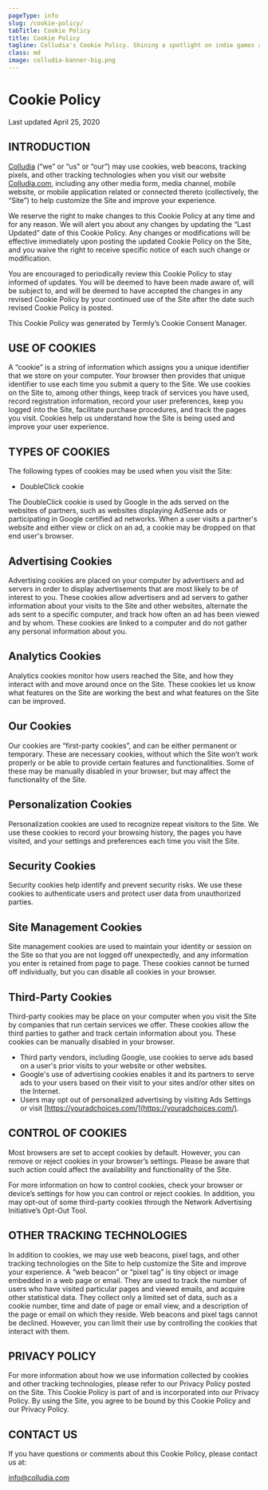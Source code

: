 ```yaml
---
pageType: info
slug: /cookie-policy/
tabTitle: Cookie Policy
title: Cookie Policy
tagline: Colludia's Cookie Policy. Shining a spotlight on indie games and developers, whether popular or obscure.
class: md
image: colludia-banner-big.png
---
```


# Cookie Policy

Last updated April 25, 2020

## INTRODUCTION

[Colludia](https://colludia.com) (“we” or “us” or “our”) may use cookies, web beacons, tracking pixels, and other tracking technologies when you visit our website [Colludia.com](https://colludia.com), including any other media form, media channel, mobile website, or mobile application related or connected thereto (collectively, the “Site”) to help customize the Site and improve your experience.

We reserve the right to make changes to this Cookie Policy at any time and for any reason. We will alert you about any changes by updating the “Last Updated” date of this Cookie Policy. Any changes or modifications will be effective immediately upon posting the updated Cookie Policy on the Site, and you waive the right to receive specific notice of each such change or modification.

You are encouraged to periodically review this Cookie Policy to stay informed of updates. You will be deemed to have been made aware of, will be subject to, and will be deemed to have accepted the changes in any revised Cookie Policy by your continued use of the Site after the date such revised Cookie Policy is posted.

This Cookie Policy was generated by Termly’s Cookie Consent Manager.

## USE OF COOKIES

A “cookie” is a string of information which assigns you a unique identifier that we store on your computer. Your browser then provides that unique identifier to use each time you submit a query to the Site. We use cookies on the Site to, among other things, keep track of services you have used, record registration information, record your user preferences, keep you logged into the Site, facilitate purchase procedures, and track the pages you visit. Cookies help us understand how the Site is being used and improve your user experience.

## TYPES OF COOKIES

The following types of cookies may be used when you visit the Site:

- DoubleClick cookie

The DoubleClick cookie is used by Google in the ads served on the websites of partners, such as websites displaying AdSense ads or participating in Google certified ad networks. When a user visits a partner's website and either view or click on an ad, a cookie may be dropped on that end user's browser.

## Advertising Cookies

Advertising cookies are placed on your computer by advertisers and ad servers in order to display advertisements that are most likely to be of interest to you. These cookies allow advertisers and ad servers to gather information about your visits to the Site and other websites, alternate the ads sent to a specific computer, and track how often an ad has been viewed and by whom. These cookies are linked to a computer and do not gather any personal information about you.

## Analytics Cookies

Analytics cookies monitor how users reached the Site, and how they interact with and move around once on the Site. These cookies let us know what features on the Site are working the best and what features on the Site can be improved.

## Our Cookies

Our cookies are “first-party cookies”, and can be either permanent or temporary. These are necessary cookies, without which the Site won’t work properly or be able to provide certain features and functionalities. Some of these may be manually disabled in your browser, but may affect the functionality of the Site.

## Personalization Cookies

Personalization cookies are used to recognize repeat visitors to the Site. We use these cookies to record your browsing history, the pages you have visited, and your settings and preferences each time you visit the Site.

## Security Cookies

Security cookies help identify and prevent security risks. We use these cookies to authenticate users and protect user data from unauthorized parties.

## Site Management Cookies

Site management cookies are used to maintain your identity or session on the Site so that you are not logged off unexpectedly, and any information you enter is retained from page to page. These cookies cannot be turned off individually, but you can disable all cookies in your browser.

## Third-Party Cookies

Third-party cookies may be place on your computer when you visit the Site by companies that run certain services we offer. These cookies allow the third parties to gather and track certain information about you. These cookies can be manually disabled in your browser.

- Third party vendors, including Google, use cookies to serve ads based on a user's prior visits to your website or other websites.
- Google's use of advertising cookies enables it and its partners to serve ads to your users based on their visit to your sites and/or other sites on the Internet.
- Users may opt out of personalized advertising by visiting Ads Settings or visit [https://youradchoices.com/](https://youradchoices.com/).

## CONTROL OF COOKIES

Most browsers are set to accept cookies by default. However, you can remove or reject cookies in your browser’s settings. Please be aware that such action could affect the availability and functionality of the Site.

For more information on how to control cookies, check your browser or device’s settings for how you can control or reject cookies. In addition, you may opt-out of some third-party cookies through the Network Advertising Initiative’s Opt-Out Tool.

## OTHER TRACKING TECHNOLOGIES

In addition to cookies, we may use web beacons, pixel tags, and other tracking technologies on the Site to help customize the Site and improve your experience. A “web beacon” or “pixel tag” is tiny object or image embedded in a web page or email. They are used to track the number of users who have visited particular pages and viewed emails, and acquire other statistical data. They collect only a limited set of data, such as a cookie number, time and date of page or email view, and a description of the page or email on which they reside. Web beacons and pixel tags cannot be declined. However, you can limit their use by controlling the cookies that interact with them.

## PRIVACY POLICY

For more information about how we use information collected by cookies and other tracking technologies, please refer to our Privacy Policy posted on the Site. This Cookie Policy is part of and is incorporated into our Privacy Policy. By using the Site, you agree to be bound by this Cookie Policy and our Privacy Policy.

## CONTACT US

If you have questions or comments about this Cookie Policy, please contact us at:

[info@colludia.com](mailto:info@colludia.com)
